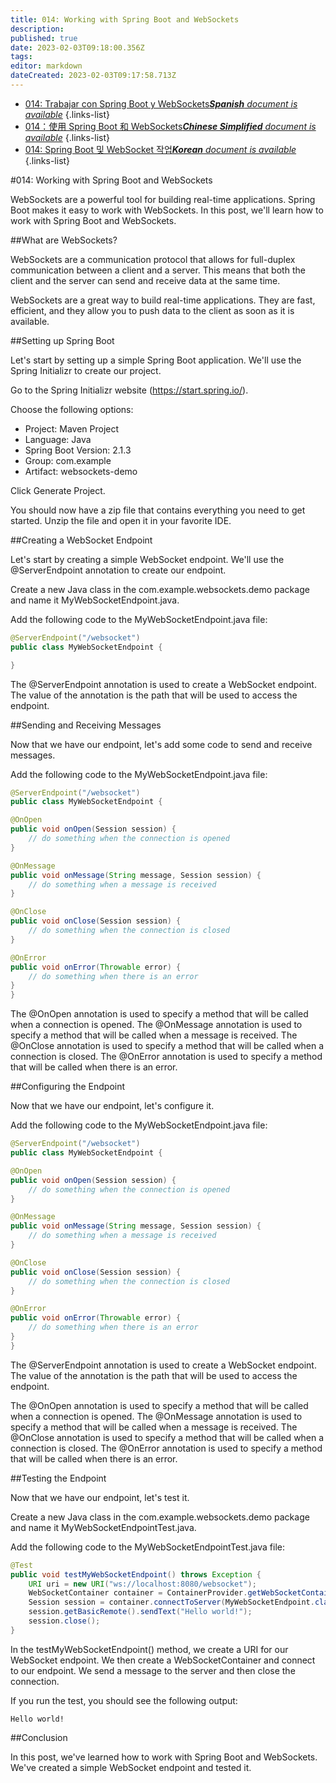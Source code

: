 ```yaml
---
title: 014: Working with Spring Boot and WebSockets
description: 
published: true
date: 2023-02-03T09:18:00.356Z
tags: 
editor: markdown
dateCreated: 2023-02-03T09:17:58.713Z
---
```


- [014: Trabajar con Spring Boot y WebSockets***Spanish** document is available*](/es/Knowledge-base/Spring-Boot/Learning/014-working-with-spring-boot-and-websockets)
{.links-list}
- [014：使用 Spring Boot 和 WebSockets***Chinese Simplified** document is available*](/zh/Knowledge-base/Spring-Boot/Learning/014-working-with-spring-boot-and-websockets)
{.links-list}
- [014: Spring Boot 및 WebSocket 작업***Korean** document is available*](/ko/Knowledge-base/Spring-Boot/Learning/014-working-with-spring-boot-and-websockets)
{.links-list}


#014: Working with Spring Boot and WebSockets

WebSockets are a powerful tool for building real-time applications. Spring Boot makes it easy to work with WebSockets. In this post, we'll learn how to work with Spring Boot and WebSockets.

##What are WebSockets?

WebSockets are a communication protocol that allows for full-duplex communication between a client and a server. This means that both the client and the server can send and receive data at the same time.

WebSockets are a great way to build real-time applications. They are fast, efficient, and they allow you to push data to the client as soon as it is available.

##Setting up Spring Boot

Let's start by setting up a simple Spring Boot application. We'll use the Spring Initializr to create our project.

Go to the Spring Initializr website (https://start.spring.io/).

Choose the following options:

- Project: Maven Project
- Language: Java
- Spring Boot Version: 2.1.3
- Group: com.example
- Artifact: websockets-demo

Click Generate Project.

You should now have a zip file that contains everything you need to get started. Unzip the file and open it in your favorite IDE.

##Creating a WebSocket Endpoint

Let's start by creating a simple WebSocket endpoint. We'll use the @ServerEndpoint annotation to create our endpoint.

Create a new Java class in the com.example.websockets.demo package and name it MyWebSocketEndpoint.java.

Add the following code to the MyWebSocketEndpoint.java file:

```java
@ServerEndpoint("/websocket")
public class MyWebSocketEndpoint {

}
```

The @ServerEndpoint annotation is used to create a WebSocket endpoint. The value of the annotation is the path that will be used to access the endpoint.

##Sending and Receiving Messages

Now that we have our endpoint, let's add some code to send and receive messages.

Add the following code to the MyWebSocketEndpoint.java file:

```java
@ServerEndpoint("/websocket")
public class MyWebSocketEndpoint {

@OnOpen
public void onOpen(Session session) {
    // do something when the connection is opened
}

@OnMessage
public void onMessage(String message, Session session) {
    // do something when a message is received
}

@OnClose
public void onClose(Session session) {
    // do something when the connection is closed
}

@OnError
public void onError(Throwable error) {
    // do something when there is an error
}
}
```

The @OnOpen annotation is used to specify a method that will be called when a connection is opened. The @OnMessage annotation is used to specify a method that will be called when a message is received. The @OnClose annotation is used to specify a method that will be called when a connection is closed. The @OnError annotation is used to specify a method that will be called when there is an error.

##Configuring the Endpoint

Now that we have our endpoint, let's configure it.

Add the following code to the MyWebSocketEndpoint.java file:

```java
@ServerEndpoint("/websocket")
public class MyWebSocketEndpoint {

@OnOpen
public void onOpen(Session session) {
    // do something when the connection is opened
}

@OnMessage
public void onMessage(String message, Session session) {
    // do something when a message is received
}

@OnClose
public void onClose(Session session) {
    // do something when the connection is closed
}

@OnError
public void onError(Throwable error) {
    // do something when there is an error
}
}
```

The @ServerEndpoint annotation is used to create a WebSocket endpoint. The value of the annotation is the path that will be used to access the endpoint.

The @OnOpen annotation is used to specify a method that will be called when a connection is opened. The @OnMessage annotation is used to specify a method that will be called when a message is received. The @OnClose annotation is used to specify a method that will be called when a connection is closed. The @OnError annotation is used to specify a method that will be called when there is an error.

##Testing the Endpoint

Now that we have our endpoint, let's test it.

Create a new Java class in the com.example.websockets.demo package and name it MyWebSocketEndpointTest.java.

Add the following code to the MyWebSocketEndpointTest.java file:

```java
@Test
public void testMyWebSocketEndpoint() throws Exception {
    URI uri = new URI("ws://localhost:8080/websocket");
    WebSocketContainer container = ContainerProvider.getWebSocketContainer();
    Session session = container.connectToServer(MyWebSocketEndpoint.class, uri);
    session.getBasicRemote().sendText("Hello world!");
    session.close();
}
```

In the testMyWebSocketEndpoint() method, we create a URI for our WebSocket endpoint. We then create a WebSocketContainer and connect to our endpoint. We send a message to the server and then close the connection.

If you run the test, you should see the following output:

```
Hello world!
```

##Conclusion

In this post, we've learned how to work with Spring Boot and WebSockets. We've created a simple WebSocket endpoint and tested it.